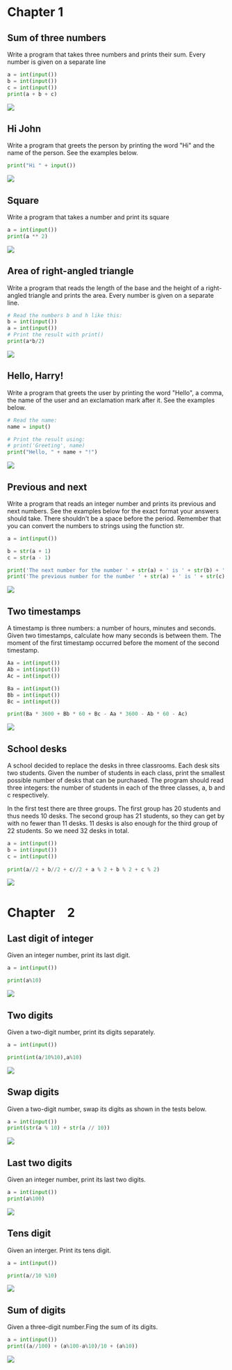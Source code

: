 
# Chapter 1

## Sum of three numbers
Write a program that takes three numbers and prints their sum. Every number is given on a separate line

```.py
a = int(input())
b = int(input())
c = int(input())
print(a + b + c)
```


![](chp1_snakify_task1.jpg)


## Hi John
Write a program that greets the person by printing the word "Hi" and the name of the person. See the examples below.

```.py
print("Hi " + input())
```


![](chp1_snakify_task2.jpg)


## Square
Write a program that takes a number and print its square


```.py
a = int(input())
print(a ** 2)
```


![](chp1_snakify_task3.jpg)


## Area of right-angled triangle
Write a program that reads the length of the base and the height of a right-angled triangle and prints the area. Every number is given on a separate line.


```.py
# Read the numbers b and h like this:
b = int(input())
a = int(input())
# Print the result with print()
print(a*b/2)
```


![](chp1_snakify_task4.jpg)


## Hello, Harry!
Write a program that greets the user by printing the word "Hello", a comma, the name of the user and an exclamation mark after it. See the examples below.


```.py
# Read the name:
name = input()

# Print the result using:
# print('Greeting', name)
print("Hello, " + name + "!")
```


![](chp1_snakify_task5.jpg)


## Previous and next
Write a program that reads an integer number and prints its previous and next numbers. See the examples below for the exact format your answers should take. There shouldn't be a space before the period.
Remember that you can convert the numbers to strings using the function str.



```.py
a = int(input())

b = str(a + 1)
c = str(a - 1)

print('The next number for the number ' + str(a) + ' is ' + str(b) + '.')
print('The previous number for the number ' + str(a) + ' is ' + str(c) + '.')
```

![](chp1_snakify_task6.jpg.png) 

## Two timestamps
A timestamp is three numbers: a number of hours, minutes and seconds. Given two timestamps, calculate how many seconds is between them. The moment of the first timestamp occurred before the moment of the second timestamp.


```.py
Aa = int(input())
Ab = int(input())
Ac = int(input())

Ba = int(input())
Bb = int(input())
Bc = int(input())

print(Ba * 3600 + Bb * 60 + Bc - Aa * 3600 - Ab * 60 - Ac)
```

![](chp1_snakify_task7.jpg)

## School desks
A school decided to replace the desks in three classrooms. Each desk sits two students. Given the number of students in each class, print the smallest possible number of desks that can be purchased.
The program should read three integers: the number of students in each of the three classes, a, b and c respectively.

In the first test there are three groups. The first group has 20 students and thus needs 10 desks. The second group has 21 students, so they can get by with no fewer than 11 desks. 11 desks is also enough for the third group of 22 students. So we need 32 desks in total.

```.py
a = int(input())
b = int(input())
c = int(input())
 
print(a//2 + b//2 + c//2 + a % 2 + b % 2 + c % 2)
```
![](chp1_snakify_task8.jpg.png)

# Chapter　2

## Last digit of integer
Given an integer number, print its last digit.

```.py
a = int(input())

print(a%10)
```
![](chp2_snakify_task1.jpg.png)

## Two digits
Given a two-digit number, print its digits separately.

```.py
a = int(input())

print(int(a/10%10),a%10)
```
![](chp2_snakify_task2.jpg.png)


## Swap digits
Given a two-digit number, swap its digits as shown in the tests below.

```.py
a = int(input())
print(str(a % 10) + str(a // 10))
```

![](chp2_snakify_task3.jpg.png)


## Last two digits
Given an integer number, print its last two digits.

```.py
a = int(input())
print(a%100)
```

![](chp2_snakify_task4.jpg.png)

## Tens digit 
Given an interger. Print its tens digit.

```.py
a = int(input())

print(a//10 %10)
```

![](chp2_snakify_task5.jpg.png)


## Sum of digits
Given a three-digit number.Fing the sum of its digits.

```.py
a = int(input())
print((a//100) + (a%100-a%10)/10 + (a%10)) 
```

![](chp2_snakify_task6.jpg.png)



